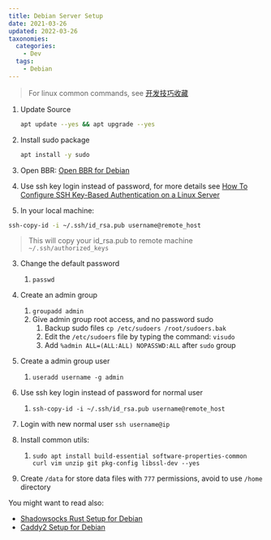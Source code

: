 ```yaml
---
title: Debian Server Setup
date: 2021-03-26
updated: 2022-03-26
taxonomies:
  categories:
    - Dev
  tags:
    - Debian
---
```


> For linux common commands, see [开发技巧收藏](@/dev-tips/index.md#linux-common-commands)

<!-- more -->

1. Update Source

   ```bash
   apt update --yes && apt upgrade --yes
   ```

2. Install sudo package

   ```bash
   apt install -y sudo
   ```

3. Open BBR: [Open BBR for Debian](@/blog/open-bbr-for-debian.en.md)

4. Use ssh key login instead of password, for more details see [How To Configure SSH Key-Based Authentication on a Linux Server](https://www.digitalocean.com/community/tutorials/how-to-configure-ssh-key-based-authentication-on-a-linux-server)

5. In your local machine:

```bash
ssh-copy-id -i ~/.ssh/id_rsa.pub username@remote_host
```

> This will copy your id_rsa.pub to remote machine `~/.ssh/authorized_keys`

3. Change the default password

   1. `passwd`

4. Create an admin group
   1. `groupadd admin`
   2. Give admin group root access, and no password sudo
      1. Backup sudo files `cp /etc/sudoers /root/sudoers.bak`
      2. Edit the `/etc/sudoers` file by typing the command: `visudo`
      3. Add `%admin ALL=(ALL:ALL) NOPASSWD:ALL` after `sudo` group
5. Create a admin group user
   1. `useradd username -g admin`
6. Use ssh key login instead of password for normal user
   1. `ssh-copy-id -i ~/.ssh/id_rsa.pub username@remote_host`
7. Login with new normal user `ssh username@ip`
8. Install common utils:
   1. `sudo apt install build-essential software-properties-common curl vim unzip git pkg-config libssl-dev --yes`
9. Create `/data` for store data files with `777` permissions, avoid to use `/home` directory

You might want to read also:

- [Shadowsocks Rust Setup for Debian](@/blog/shadowsocks-rust-setup-for-debian.en.md)
- [Caddy2 Setup for Debian](@/blog/caddy2-setup-for-debian.en.md)
